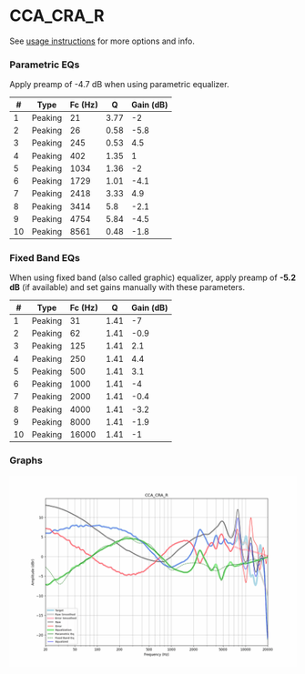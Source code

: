 # CCA_CRA_R
See [usage instructions](https://github.com/jaakkopasanen/AutoEq#usage) for more options and info.

### Parametric EQs
Apply preamp of -4.7 dB when using parametric equalizer.

|   # | Type    |   Fc (Hz) |    Q |   Gain (dB) |
|-----|---------|-----------|------|-------------|
|   1 | Peaking |        21 | 3.77 |        -2   |
|   2 | Peaking |        26 | 0.58 |        -5.8 |
|   3 | Peaking |       245 | 0.53 |         4.5 |
|   4 | Peaking |       402 | 1.35 |         1   |
|   5 | Peaking |      1034 | 1.36 |        -2   |
|   6 | Peaking |      1729 | 1.01 |        -4.1 |
|   7 | Peaking |      2418 | 3.33 |         4.9 |
|   8 | Peaking |      3414 | 5.8  |        -2.1 |
|   9 | Peaking |      4754 | 5.84 |        -4.5 |
|  10 | Peaking |      8561 | 0.48 |        -1.8 |

### Fixed Band EQs
When using fixed band (also called graphic) equalizer, apply preamp of **-5.2 dB** (if available) and set gains manually with these parameters.

|   # | Type    |   Fc (Hz) |    Q |   Gain (dB) |
|-----|---------|-----------|------|-------------|
|   1 | Peaking |        31 | 1.41 |        -7   |
|   2 | Peaking |        62 | 1.41 |        -0.9 |
|   3 | Peaking |       125 | 1.41 |         2.1 |
|   4 | Peaking |       250 | 1.41 |         4.4 |
|   5 | Peaking |       500 | 1.41 |         3.1 |
|   6 | Peaking |      1000 | 1.41 |        -4   |
|   7 | Peaking |      2000 | 1.41 |        -0.4 |
|   8 | Peaking |      4000 | 1.41 |        -3.2 |
|   9 | Peaking |      8000 | 1.41 |        -1.9 |
|  10 | Peaking |     16000 | 1.41 |        -1   |

### Graphs
![](./CCA_CRA_R.png)
